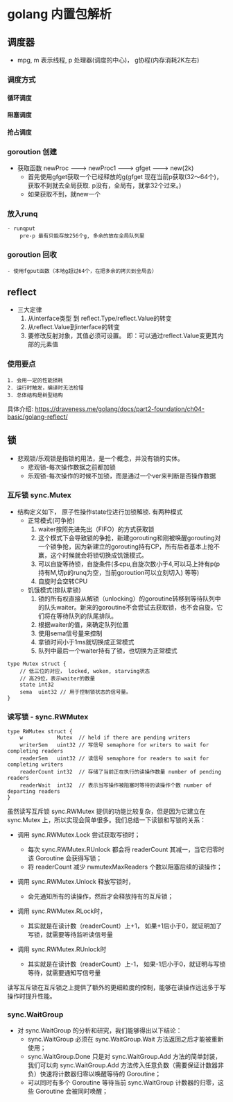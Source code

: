 # golang 内置包解析

## 调度器
- mpg, m 表示线程, p 处理器(调度的中心)， g协程(内存消耗2K左右)

### 调度方式
#### 循环调度
#### 阻塞调度
#### 抢占调度

### goroution 创建
- 获取函数 newProc ---> newProc1 ---> gfget ---> new(2k)
    - 首先使用gfget获取一个已经释放的g(gfget 现在当前p获取(32～64个)， 获取不到就去全局获取. p没有，全局有，就拿32个过来。)
    - 如果获取不到，就new一个
### 放入runq
    - runqput 
        pre-p 最有只能存放256个g, 多余的放在全局队列里
        
### goroution 回收
    - 使用fgput函数（本地g超过64个，在把多余的拷贝到全局去）

## reflect 
- 三大定律
    1. 从interface类型 到 reflect.Type/reflect.Value的转变
    2. 从reflect.Value到interface的转变
    3. 要修改反射对象，其值必须可设置。 即：可以通过reflect.Value变更其内部的元素值

### 使用要点
    1. 会用一定的性能损耗
    2. 运行时触发，编译时无法检错
    3. 总体结构是树型结构

具体介绍: https://draveness.me/golang/docs/part2-foundation/ch04-basic/golang-reflect/
    


## 锁

- 悲观锁/乐观锁是指锁的用法，是一个概念，并没有锁的实体。
    - 悲观锁-每次操作数据之前都加锁
    - 乐观锁-每次操作的时候不加锁，而是通过一个ver来判断是否操作数据

### 互斥锁 sync.Mutex

- 结构定义如下， 原子性操作state位进行加锁解锁. 有两种模式
    - 正常模式(可争抢) 
        1. waiter按照先进先出（FIFO）的方式获取锁
        2. 这个模式下会导致锁的争抢，新建gorouting和刚被唤醒gorouting对一个锁争抢，因为新建立的gorouting持有CP，所有后者基本上抢不赢，这个时候就会将锁切换成饥饿模式。
        3. 可以自旋等待锁，自旋条件(多cpu,自旋次数小于4,可以马上持有p(p持有M,切p的runq为空，当前goroution可以立刻切入) 等等)
        4. 自旋时会空转CPU 
    - 饥饿模式(排队拿锁)
        1. 锁的所有权直接从解锁（unlocking）的goroutine转移到等待队列中的队头waiter。新来的goroutine不会尝试去获取锁，也不会自旋。它们将在等待队列的队尾排队。
        2. 根据waiter的值，来确定队列位置
        3. 使用sema信号量来控制
        4. 拿锁时间小于1ms就切换成正常模式
        5. 队列中最后一个waiter持有了锁，也切换为正常模式

```
type Mutex struct {
	// 低三位的对应， locked, woken, starving状态
	// 高29位，表示waiter的数量
	state int32
	sema  uint32 // 用于控制锁状态的信号量。
}
```

### 读写锁 - sync.RWMutex

```
type RWMutex struct {
	w           Mutex  // held if there are pending writers
	writerSem   uint32 // 写信号 semaphore for writers to wait for completing readers
	readerSem   uint32 // 读信号 semaphore for readers to wait for completing writers
	readerCount int32  // 存储了当前正在执行的读操作数量 number of pending readers
	readerWait  int32  // 表示当写操作被阻塞时等待的读操作个数 number of departing readers
}

```

虽然读写互斥锁 sync.RWMutex 提供的功能比较复杂，但是因为它建立在 sync.Mutex 上，所以实现会简单很多。我们总结一下读锁和写锁的关系：

- 调用 sync.RWMutex.Lock 尝试获取写锁时；
    - 每次 sync.RWMutex.RUnlock 都会将 readerCount 其减一，当它归零时该 Goroutine 会获得写锁；
    - 将 readerCount 减少 rwmutexMaxReaders 个数以阻塞后续的读操作；
- 调用 sync.RWMutex.Unlock 释放写锁时，
    - 会先通知所有的读操作，然后才会释放持有的互斥锁；
    
- 调用 sync.RWMutex.RLock时，
    - 其实就是在读计数（readerCount）上+1， 如果+1后小于0，就证明加了写锁，就需要等待监听读信号量

- 调用 sync.RWMutex.RUnlock时
    - 其实就是在读计数（readerCount）上-1， 如果-1后小于0，就证明与写锁等待，就需要通知写信号量
    
读写互斥锁在互斥锁之上提供了额外的更细粒度的控制，能够在读操作远远多于写操作时提升性能。


### sync.WaitGroup    
- 对 sync.WaitGroup 的分析和研究，我们能够得出以下结论：
    - sync.WaitGroup 必须在 sync.WaitGroup.Wait 方法返回之后才能被重新使用；
    - sync.WaitGroup.Done 只是对 sync.WaitGroup.Add 方法的简单封装，我们可以向 sync.WaitGroup.Add 方法传入任意负数（需要保证计数器非负）快速将计数器归零以唤醒等待的 Goroutine；
    - 可以同时有多个 Goroutine 等待当前 sync.WaitGroup 计数器的归零，这些 Goroutine 会被同时唤醒；